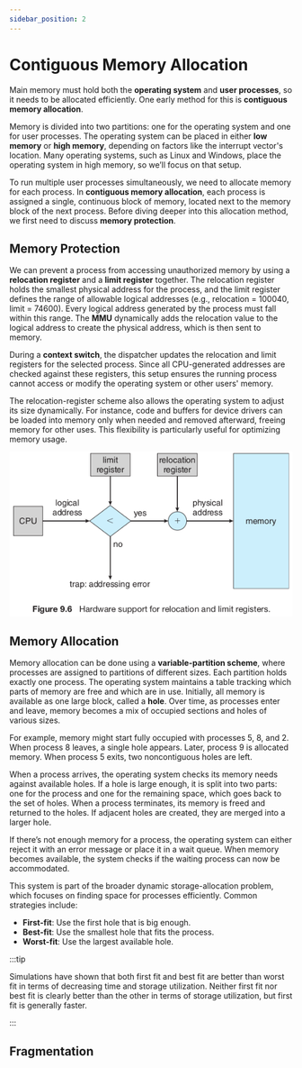 ```yaml
---
sidebar_position: 2
---
```


# Contiguous Memory Allocation

Main memory must hold both the **operating system** and **user processes**, so it needs to be allocated efficiently. One early method for this is **contiguous memory allocation**.

Memory is divided into two partitions: one for the operating system and one for user processes. The operating system can be placed in either **low memory** or **high memory**, depending on factors like the interrupt vector's location. Many operating systems, such as Linux and Windows, place the operating system in high memory, so we’ll focus on that setup.

To run multiple user processes simultaneously, we need to allocate memory for each process. In **contiguous memory allocation**, each process is assigned a single, continuous block of memory, located next to the memory block of the next process. Before diving deeper into this allocation method, we first need to discuss **memory protection**.

## Memory Protection

We can prevent a process from accessing unauthorized memory by using a **relocation register** and a **limit register** together. The relocation register holds the smallest physical address for the process, and the limit register defines the range of allowable logical addresses (e.g., relocation = 100040, limit = 74600). Every logical address generated by the process must fall within this range. The **MMU** dynamically adds the relocation value to the logical address to create the physical address, which is then sent to memory.

During a **context switch**, the dispatcher updates the relocation and limit registers for the selected process. Since all CPU-generated addresses are checked against these registers, this setup ensures the running process cannot access or modify the operating system or other users' memory.

The relocation-register scheme also allows the operating system to adjust its size dynamically. For instance, code and buffers for device drivers can be loaded into memory only when needed and removed afterward, freeing memory for other uses. This flexibility is particularly useful for optimizing memory usage.

![Hardware Support](media/hardware_support.png)

## Memory Allocation

Memory allocation can be done using a **variable-partition scheme**, where processes are assigned to partitions of different sizes. Each partition holds exactly one process. The operating system maintains a table tracking which parts of memory are free and which are in use. Initially, all memory is available as one large block, called a **hole**. Over time, as processes enter and leave, memory becomes a mix of occupied sections and holes of various sizes.

For example, memory might start fully occupied with processes 5, 8, and 2. When process 8 leaves, a single hole appears. Later, process 9 is allocated memory. When process 5 exits, two noncontiguous holes are left.

When a process arrives, the operating system checks its memory needs against available holes. If a hole is large enough, it is split into two parts: one for the process and one for the remaining space, which goes back to the set of holes. When a process terminates, its memory is freed and returned to the holes. If adjacent holes are created, they are merged into a larger hole.

If there’s not enough memory for a process, the operating system can either reject it with an error message or place it in a wait queue. When memory becomes available, the system checks if the waiting process can now be accommodated.

This system is part of the broader dynamic storage-allocation problem, which focuses on finding space for processes efficiently. Common strategies include:

- **First-fit**: Use the first hole that is big enough.
- **Best-fit**: Use the smallest hole that fits the process.
- **Worst-fit**: Use the largest available hole.

:::tip

Simulations have shown that both first fit and best fit are better than worst
fit in terms of decreasing time and storage utilization. Neither first fit nor best
fit is clearly better than the other in terms of storage utilization, but first fit is
generally faster.

:::

## Fragmentation
